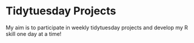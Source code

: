 # Tidytuesday Projects
My aim is to participate in weekly tidytuesday projects and develop my R skill one day at a time!
